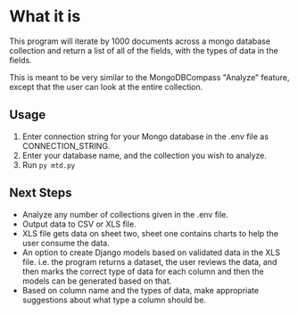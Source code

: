 # What it is

This program will iterate by 1000 documents across a mongo database collection and return a list 
of all of the fields, with the types of data in the fields.

This is meant to be very similar to the MongoDBCompass "Analyze" feature, except that the user
can look at the entire collection.

## Usage
1. Enter connection string for your Mongo database in the .env file as CONNECTION_STRING.
2. Enter your database name, and the collection you wish to analyze.
3. Run `py mtd.py`

## Next Steps
* Analyze any number of collections given in the .env file.
* Output data to CSV or XLS file.
* XLS file gets data on sheet two, sheet one contains charts to help the user consume the data.
* An option to create Django models based on validated data in the XLS file. i.e. the program
returns a dataset, the user reviews the data, and then marks the correct type of data for each column
and then the models can be generated based on that.
* Based on column name and the types of data, make appropriate suggestions about what type a column 
should be.

